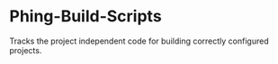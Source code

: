 Phing-Build-Scripts
===================

Tracks the project independent code for building correctly configured projects.